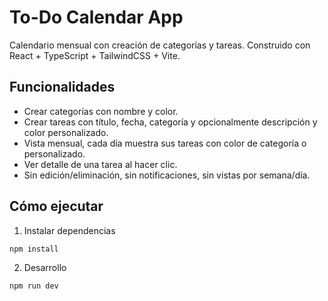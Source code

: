 # To-Do Calendar App

Calendario mensual con creación de categorías y tareas. Construido con React + TypeScript + TailwindCSS + Vite.

## Funcionalidades
- Crear categorías con nombre y color.
- Crear tareas con título, fecha, categoría y opcionalmente descripción y color personalizado.
- Vista mensual, cada día muestra sus tareas con color de categoría o personalizado.
- Ver detalle de una tarea al hacer clic.
- Sin edición/eliminación, sin notificaciones, sin vistas por semana/día.
  

## Cómo ejecutar

1. Instalar dependencias

```bash
npm install
```

2. Desarrollo

```bash
npm run dev
```

